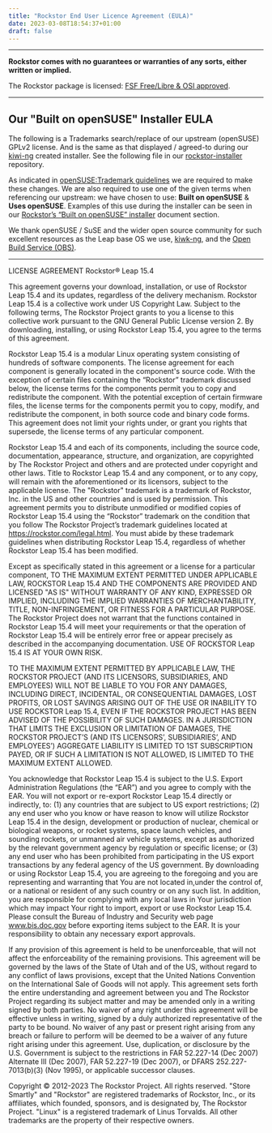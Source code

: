 ```yaml
---
title: "Rockstor End User Licence Agreement (EULA)"
date: 2023-03-08T18:54:37+01:00
draft: false
---
```


---
**Rockstor comes with no guarantees or warranties of any sorts, either written or implied.**

The Rockstor package is licensed:
[FSF Free/Libre & OSI approved](https://rockstor.com/docs/interface/system/update_channels.html#rockstor-license).

---
## Our "Built on openSUSE" Installer EULA
The following is a Trademarks search/replace of our upstream (openSUSE) GPLv2 license.
And is the same as that displayed / agreed-to during our [kiwi-ng](https://github.com/OSInside/kiwi) created installer.
See the following file in our [rockstor-installer](https://github.com/rockstor/rockstor-installer/blob/master/config.sh) repository.

As indicated in [openSUSE:Trademark guidelines](https://en.opensuse.org/openSUSE:Trademark_guidelines) we are required to make these changes.
We are also required to use one of the given terms when referencing our upstream: we have chosen to use: **Built on openSUSE** & **Uses openSUSE**.
Examples of this use during the installer can be seen in our [Rockstor’s “Built on openSUSE” installer](https://rockstor.com/docs/installation/installer-howto.html) document section.

We thank openSUSE / SuSE and the wider open source community for such excellent resources as the Leap base OS we use, [kiwk-ng](https://github.com/OSInside/kiwi), and the [Open Build Service (OBS)](https://build.opensuse.org/).

---

LICENSE AGREEMENT
Rockstor® Leap 15.4

This agreement governs your download, installation, or use
of Rockstor Leap 15.4 and its updates, regardless of the delivery
mechanism. Rockstor Leap 15.4 is a collective work under US Copyright
Law. Subject to the following terms, The Rockstor Project grants to
you a license to this collective work pursuant to the GNU General
Public License version 2. By downloading, installing, or using
Rockstor Leap 15.4, you agree to the terms of this agreement.

Rockstor Leap 15.4 is a modular Linux operating system consisting of
hundreds of software components. The license agreement for each
component is generally located in the component's source code. With
the exception of certain files containing the “Rockstor”
trademark discussed below, the license terms for the components
permit you to copy and redistribute the component. With the
potential exception of certain firmware files, the license terms
for the components permit you to copy, modify, and redistribute the
component, in both source code and binary code forms. This agreement
does not limit your rights under, or grant you rights that supersede,
the license terms of any particular component.

Rockstor Leap 15.4 and each of its components, including the source
code, documentation, appearance, structure, and organization, are
copyrighted by The Rockstor Project and others and are protected under
copyright and other laws. Title to Rockstor Leap 15.4 and any
component, or to any copy, will remain with the aforementioned or its
licensors, subject to the applicable license. The "Rockstor" trademark
is a trademark of Rockstor, Inc. in the US and other countries and is
used by permission. This agreement permits you to distribute
unmodified or modified copies of Rockstor Leap 15.4 using the
“Rockstor” trademark on the condition that you follow The Rockstor
Project’s trademark guidelines located at
https://rockstor.com/legal.html. You must abide by these trademark
guidelines when distributing Rockstor Leap 15.4, regardless of whether
Rockstor Leap 15.4 has been modified.

Except as specifically stated in this agreement or a license for
a particular component, TO THE MAXIMUM EXTENT PERMITTED UNDER
APPLICABLE LAW, ROCKSTOR Leap 15.4 AND THE COMPONENTS ARE PROVIDED
AND LICENSED "AS IS" WITHOUT WARRANTY OF ANY KIND, EXPRESSED OR
IMPLIED, INCLUDING THE IMPLIED WARRANTIES OF MERCHANTABILITY, TITLE,
NON-INFRINGEMENT, OR FITNESS FOR A PARTICULAR PURPOSE. The Rockstor
Project does not warrant that the functions contained in Rockstor
Leap 15.4 will meet your requirements or that the operation of Rockstor
Leap 15.4 will be entirely error free or appear precisely as described
in the accompanying documentation. USE OF ROCKSTOR Leap 15.4 IS AT YOUR
OWN RISK.

TO THE MAXIMUM EXTENT PERMITTED BY APPLICABLE LAW, THE ROCKSTOR
PROJECT (AND ITS LICENSORS, SUBSIDIARIES, AND EMPLOYEES) WILL NOT
BE LIABLE TO YOU FOR ANY DAMAGES, INCLUDING DIRECT, INCIDENTAL,
OR CONSEQUENTIAL DAMAGES, LOST PROFITS, OR LOST SAVINGS ARISING OUT
OF THE USE OR INABILITY TO USE ROCKSTOR Leap 15.4, EVEN IF THE ROCKSTOR
PROJECT HAS BEEN ADVISED OF THE POSSIBILITY OF SUCH DAMAGES.  IN A
JURISDICTION THAT LIMITS THE EXCLUSION OR LIMITATION OF DAMAGES,
THE ROCKSTOR PROJECT’S (AND ITS LICENSORS’, SUBSIDIARIES’, AND
EMPLOYEES’) AGGREGATE LIABILITY IS LIMITED TO 1ST SUBSCRIPTION PAYED, OR IF SUCH A
LIMITATION IS NOT ALLOWED, IS LIMITED TO THE MAXIMUM EXTENT ALLOWED.

You acknowledge that Rockstor Leap 15.4 is subject to the U.S. Export
Administration Regulations (the “EAR”) and you agree to comply with the
EAR.  You will not export or re-export Rockstor Leap 15.4 directly or
indirectly, to: (1) any countries that are subject to US export
restrictions; (2) any end user who you know or have reason to know will
utilize Rockstor Leap 15.4 in the design, development or production of
nuclear, chemical or biological weapons, or rocket systems, space launch
vehicles, and sounding rockets, or unmanned air vehicle systems, except
as authorized by the relevant government agency by regulation or specific
license; or (3) any end user who has been prohibited from participating in
the US export transactions by any federal agency of the US government. By
downloading or using Rockstor Leap 15.4, you are agreeing to the foregoing
and you are representing and warranting that You are not located in,under
the control of, or a national or resident of any such country or on any
such list. In addition, you are responsible for complying with any local laws
in Your jurisdiction which may impact Your right to import, export or use
Rockstor Leap 15.4.  Please consult the Bureau of Industry and Security web
page www.bis.doc.gov before exporting items subject to the EAR. It is your
responsibility to obtain any necessary export approvals.

If any provision of this agreement is held to be unenforceable, that
will not affect the enforceability of the remaining provisions. This
agreement will be governed by the laws of the State of Utah and
of the US, without regard to any conflict of laws provisions,
except that the United Nations Convention on the International
Sale of Goods will not apply. This agreement sets forth the entire
understanding and agreement between you and The Rockstor Project
regarding its subject matter and may be amended only in a writing
signed by both parties. No waiver of any right under this agreement
will be effective unless in writing, signed by a duly authorized
representative of the party to be bound. No waiver of any past or
present right arising from any breach or failure to perform will
be deemed to be a waiver of any future right arising under this
agreement. Use, duplication, or disclosure by the U.S. Government
is subject to the restrictions in FAR 52.227-14 (Dec 2007)
Alternate III (Dec 2007), FAR  52.227-19 (Dec 2007), or DFARS
252.227-7013(b)(3) (Nov 1995), or applicable successor clauses.

Copyright © 2012-2023 The Rockstor Project. All rights
reserved. "Store Smartly" and "Rockstor" are registered trademarks of Rockstor, Inc.,
or its affiliates, which founded, sponsors, and is designated by, The Rockstor
Project. "Linux" is a registered trademark of Linus Torvalds. All
other trademarks are the property of their respective owners.